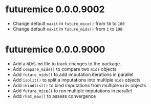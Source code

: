 <!-- NEWS.md is maintained by https://cynkra.github.io/fledge, do not edit -->

# futuremice 0.0.0.9002

* Change default `maxit` in `future_mice()` from `50` to `100`
* Change default `maxit` in `future_mids()` from `1` to `100`


# futuremice 0.0.0.9000

* Add a `NEWS.md` file to track changes to the package.
* Add `compare_mids()` to compare two `mids` objects
* Add `future_mids()` to add imputation iterations in parallel
* Add `isplit()` to split a imputations into multiple `mids` objects
* Add `ibindlist()` to bind imputations from multiple `mids` objects
* Add `future_mice()` to run multiple imputations in parallel
* Add `rhat_max()` to assess convergence

